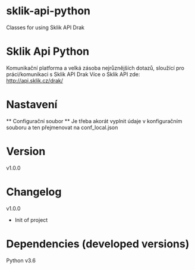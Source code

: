 # sklik-api-python
Classes for using Sklik API Drak


# Sklik Api Python
Komunikační platforma a velká zásoba nejrůznějších dotazů, sloužící pro práci/komunikaci s Sklik API Drak
Více o Sklik API zde: http://api.sklik.cz/drak/

# Nastavení
** Configurační soubor **
Je třeba akorát vyplnit údaje v konfiguračním souboru a ten přejmenovat na conf_local.json

# Version
v1.0.0

# Changelog
v1.0.0
* Init of project

# Dependencies (developed versions)
Python v3.6 